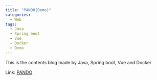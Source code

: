 ```yaml
---
title: "PANDO(Demo)"
categories:
  - Web
tags:
  - Java
  - Spring boot
  - Vue
  - Docker
  - Demo
---
```


This is the contents blog made by Java, Spring boot, Vue and Docker

Link: [PANDO](https://dev.pandous.com/)